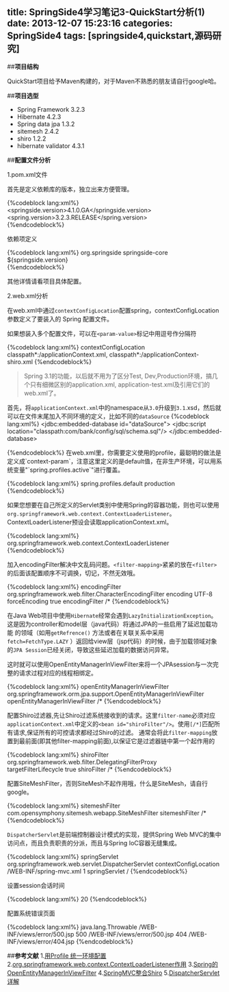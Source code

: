 title: SpringSide4学习笔记3-QuickStart分析(1)
date: 2013-12-07 15:23:16
categories: SpringSide4
tags: [springside4,quickstart,源码研究]
---
##**项目结构**

  QuickStart项目给予Maven构建的，对于Maven不熟悉的朋友请自行google哈。

##**项目选型**

- Spring Framework 3.2.3
- Hibernate 4.2.3
- Spring data jpa 1.3.2
- sitemesh 2.4.2
- shiro 1.2.2
- hibernate validator 4.3.1

<!-- more -->

##**配置文件分析**

1.pom.xml文件

首先是定义依赖库的版本，独立出来方便管理。

{%codeblock lang:xml%}
<properties>
	<springside.version>4.1.0.GA</springside.version>
	<spring.version>3.2.3.RELEASE</spring.version>
</properties>		
{%endcodeblock%}

依赖项定义

{%codeblock lang:xml%}
<dependencies>
	<!-- SPRINGSIDE -->
	<dependency>
		<groupId>org.springside</groupId>
		<artifactId>springside-core</artifactId>
		<version>${springside.version}</version>
	</dependency>
<dependencies>	
{%endcodeblock%}

其他详情请看项目具体配置。

2.web.xml分析

在web.xml中通过`contextConfigLocation`配置spring，contextConfigLocation参数定义了要装入的 Spring 配置文件。

如果想装入多个配置文件，可以在`<param-value>`标记中用逗号作分隔符

{%codeblock lang:xml%}
<context-param>
	<param-name>contextConfigLocation</param-name>
	<param-value>
		classpath*:/applicationContext.xml,
		classpath*:/applicationContext-shiro.xml
	</param-value>
</context-param>
{%endcodeblock%}

> Spring 3.1的功能，以后就不用为了区分Test, Dev,Production环境，搞几个只有细微区别的application.xml, application-test.xml及引用它们的web.xml了。

首先，将`applicationContext.xml`中的namespace从`3.0`升级到`3.1`.xsd，然后就可以在文件末尾加入不同环境的定义，比如不同的`dataSource`
{%codeblock lang:xml%}
<beans profile="test">
	<jdbc:embedded-database id="dataSource">
		<jdbc:script location="classpath:com/bank/config/sql/schema.sql"/>
	</jdbc:embedded-database>
</beans>
 
<beans profile="production">
	<jee:jndi-lookup id="dataSource" jndi-name="java:comp/env/jdbc/datasource"/>
</beans>
{%endcodeblock%}
在web.xml里，你需要定义使用的profile，最聪明的做法是定义成`context-param`，注意这里定义的是default值，在非生产环境，可以用系统变量"`spring.profiles.active`"进行覆盖。

{%codeblock lang:xml%}
<context-param>
	<param-name>spring.profiles.default</param-name>
	<param-value>production</param-value>
</context-param>
{%endcodeblock%}

如果您想要在自己所定义的Servlet类别中使用Spring的容器功能，则也可以使用 `org.springframework.web.context.ContextLoaderListener`。ContextLoaderListener预设会读取applicationContext.xml。

{%codeblock lang:xml%}
<listener>
	<listener-class>org.springframework.web.context.ContextLoaderListener</listener-class>
</listener>
{%endcodeblock%}

加入encodingFilter解决中文乱码问题。`<filter-mapping>`紧紧的放在`<filter>`的后面该配置顺序不可调换，切记，不然无效哦。

{%codeblock lang:xml%}
<filter>
	<filter-name>encodingFilter</filter-name>
	<filter-class>org.springframework.web.filter.CharacterEncodingFilter</filter-class>
	<init-param>
		<param-name>encoding</param-name>
		<param-value>UTF-8</param-value>
	</init-param>
	<init-param>
		<param-name>forceEncoding</param-name>
		<param-value>true</param-value>
	</init-param>
</filter>
<filter-mapping>
	<filter-name>encodingFilter</filter-name>
	<url-pattern>/*</url-pattern>
</filter-mapping>
{%endcodeblock%}

在Java Web项目中使用`Hibernate`经常会遇到`LazyInitializationException`。这是因为controller和model层（java代码）将通过JPA的一些启用了延迟加载功能 的领域（如用`getRefrence()` 方法或者在关联关系中采用`fetch=FetchType.LAZY` ）返回给view层（jsp代码）的时候，由于加载领域对象的`JPA Session`已经关闭，导致这些延迟加载的数据访问异常。

这时就可以使用OpenEntityManagerInViewFilter来将一个JPAsession与一次完整的请求过程对应的线程相绑定。

{%codeblock lang:xml%}
<filter>
	<filter-name>openEntityManagerInViewFilter</filter-name>
	<filter-class>org.springframework.orm.jpa.support.OpenEntityManagerInViewFilter</filter-class>
</filter>
<filter-mapping>
	<filter-name>openEntityManagerInViewFilter</filter-name>
	<url-pattern>/*</url-pattern>
</filter-mapping>
{%endcodeblock%}

配置Shiro过滤器,先让Shiro过滤系统接收到的请求。这里`filter-name`必须对应`applicationContext.xml`中定义的`<bean id="shiroFilter"/>`。使用`[/*]`匹配所有请求,保证所有的可控请求都经过Shiro的过滤。
通常会将此`filter-mapping`放置到最前面(即其他filter-mapping前面),以保证它是过滤器链中第一个起作用的

{%codeblock lang:xml%}
<filter>
	<filter-name>shiroFilter</filter-name>
	<filter-class>org.springframework.web.filter.DelegatingFilterProxy</filter-class>
	<init-param>
	 <!-- 该值缺省为false,表示生命周期由SpringApplicationContext管理,
	      设置为true则表示由ServletContainer管理 -->  
		<param-name>targetFilterLifecycle</param-name>
		<param-value>true</param-value>
	</init-param>
</filter>
<filter-mapping>
	<filter-name>shiroFilter</filter-name>
	<url-pattern>/*</url-pattern>
</filter-mapping>
{%endcodeblock%}

配置SiteMeshFilter，否则SiteMesh不起作用哦，什么是SiteMesh，请自行google。

{%codeblock lang:xml%}
<filter>
	<filter-name>sitemeshFilter</filter-name>
	<filter-class>com.opensymphony.sitemesh.webapp.SiteMeshFilter</filter-class>
</filter>
<filter-mapping>
	<filter-name>sitemeshFilter</filter-name>
	<url-pattern>/*</url-pattern>
</filter-mapping>
{%endcodeblock%}

`DispatcherServlet`是前端控制器设计模式的实现，提供Spring Web MVC的集中访问点，而且负责职责的分派，而且与Spring IoC容器无缝集成。

{%codeblock lang:xml%}
<servlet>
	<servlet-name>springServlet</servlet-name>
	<servlet-class>org.springframework.web.servlet.DispatcherServlet</servlet-class>
	<!--加载spring-mvc.xml进行初始化-->
	<init-param>
		<param-name>contextConfigLocation</param-name>
		<param-value>/WEB-INF/spring-mvc.xml</param-value>
	</init-param>
	 <!--启动时初始化servlet-->
	<load-on-startup>1</load-on-startup>
</servlet>
<servlet-mapping>
	<servlet-name>springServlet</servlet-name>
	<!--拦截所有的请求-->
	<url-pattern>/</url-pattern>
</servlet-mapping>
{%endcodeblock%}

设置session会话时间

{%codeblock lang:xml%}
<session-config>
	<session-timeout>20</session-timeout>
</session-config>
{%endcodeblock%}

配置系统错误页面

{%codeblock lang:xml%}
<error-page>
	<exception-type>java.lang.Throwable</exception-type>
	<location>/WEB-INF/views/error/500.jsp</location>
</error-page>
<error-page>
	<error-code>500</error-code>
	<location>/WEB-INF/views/error/500.jsp</location>
</error-page>
<error-page>
	<error-code>404</error-code>
	<location>/WEB-INF/views/error/404.jsp</location>
</error-page>
{%endcodeblock%}


##**参考文献**
1.[用Profile 统一环境配置](https://github.com/springside/springside4/wiki/Spring)
2.[org.springframework.web.context.ContextLoaderListener作用](http://blog.csdn.net/taijianyu/article/details/3176263)
3.[Spring的OpenEntityManagerInViewFilter](http://whoosh.iteye.com/blog/1300721)
4.[SpringMVC整合Shiro](http://blog.csdn.net/jadyer/article/details/12208847)
5.[DispatcherServlet详解](http://jinnianshilongnian.iteye.com/blog/1602617)
